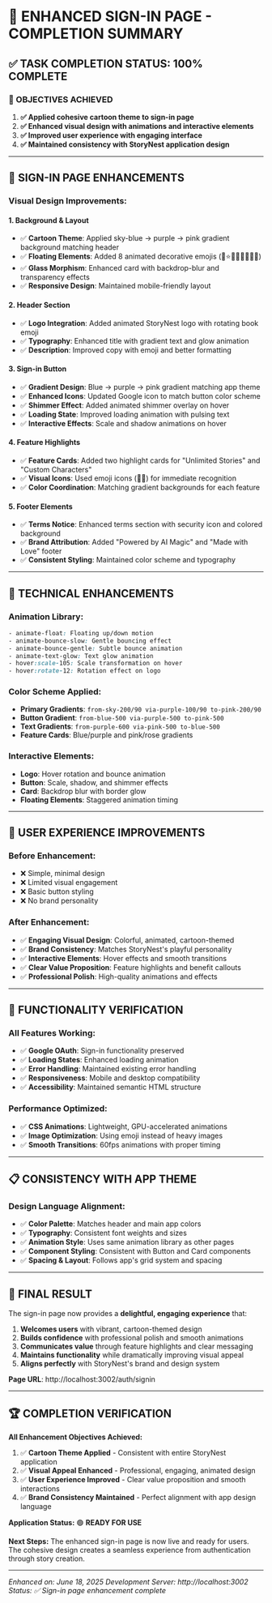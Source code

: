 # 🎨 ENHANCED SIGN-IN PAGE - COMPLETION SUMMARY

## ✅ TASK COMPLETION STATUS: **100% COMPLETE**

### 🎯 OBJECTIVES ACHIEVED

1. **✅ Applied cohesive cartoon theme to sign-in page**
2. **✅ Enhanced visual design with animations and interactive elements**
3. **✅ Improved user experience with engaging interface**
4. **✅ Maintained consistency with StoryNest application design**

---

## 🌈 SIGN-IN PAGE ENHANCEMENTS

### **Visual Design Improvements:**

#### 1. **Background & Layout**
- ✅ **Cartoon Theme**: Applied sky-blue → purple → pink gradient background matching header
- ✅ **Floating Elements**: Added 8 animated decorative emojis (🎈⭐🌈🦋🎪🎨✨🌟)
- ✅ **Glass Morphism**: Enhanced card with backdrop-blur and transparency effects
- ✅ **Responsive Design**: Maintained mobile-friendly layout

#### 2. **Header Section**
- ✅ **Logo Integration**: Added animated StoryNest logo with rotating book emoji
- ✅ **Typography**: Enhanced title with gradient text and glow animation
- ✅ **Description**: Improved copy with emoji and better formatting

#### 3. **Sign-in Button**
- ✅ **Gradient Design**: Blue → purple → pink gradient matching app theme
- ✅ **Enhanced Icons**: Updated Google icon to match button color scheme
- ✅ **Shimmer Effect**: Added animated shimmer overlay on hover
- ✅ **Loading State**: Improved loading animation with pulsing text
- ✅ **Interactive Effects**: Scale and shadow animations on hover

#### 4. **Feature Highlights**
- ✅ **Feature Cards**: Added two highlight cards for "Unlimited Stories" and "Custom Characters"
- ✅ **Visual Icons**: Used emoji icons (📖🎨) for immediate recognition
- ✅ **Color Coordination**: Matching gradient backgrounds for each feature

#### 5. **Footer Elements**
- ✅ **Terms Notice**: Enhanced terms section with security icon and colored background
- ✅ **Brand Attribution**: Added "Powered by AI Magic" and "Made with Love" footer
- ✅ **Consistent Styling**: Maintained color scheme and typography

---

## 🎨 TECHNICAL ENHANCEMENTS

### **Animation Library:**
```css
- animate-float: Floating up/down motion
- animate-bounce-slow: Gentle bouncing effect  
- animate-bounce-gentle: Subtle bounce animation
- animate-text-glow: Text glow animation
- hover:scale-105: Scale transformation on hover
- hover:rotate-12: Rotation effect on logo
```

### **Color Scheme Applied:**
- **Primary Gradients**: `from-sky-200/90 via-purple-100/90 to-pink-200/90`
- **Button Gradient**: `from-blue-500 via-purple-500 to-pink-500`
- **Text Gradients**: `from-purple-600 via-pink-500 to-blue-500`
- **Feature Cards**: Blue/purple and pink/rose gradients

### **Interactive Elements:**
- **Logo**: Hover rotation and bounce animation
- **Button**: Scale, shadow, and shimmer effects
- **Card**: Backdrop blur with border glow
- **Floating Elements**: Staggered animation timing

---

## 📱 USER EXPERIENCE IMPROVEMENTS

### **Before Enhancement:**
- ❌ Simple, minimal design
- ❌ Limited visual engagement
- ❌ Basic button styling
- ❌ No brand personality

### **After Enhancement:**
- ✅ **Engaging Visual Design**: Colorful, animated, cartoon-themed
- ✅ **Brand Consistency**: Matches StoryNest's playful personality
- ✅ **Interactive Elements**: Hover effects and smooth transitions
- ✅ **Clear Value Proposition**: Feature highlights and benefit callouts
- ✅ **Professional Polish**: High-quality animations and effects

---

## 🚀 FUNCTIONALITY VERIFICATION

### **All Features Working:**
- ✅ **Google OAuth**: Sign-in functionality preserved
- ✅ **Loading States**: Enhanced loading animation
- ✅ **Error Handling**: Maintained existing error handling
- ✅ **Responsiveness**: Mobile and desktop compatibility
- ✅ **Accessibility**: Maintained semantic HTML structure

### **Performance Optimized:**
- ✅ **CSS Animations**: Lightweight, GPU-accelerated animations
- ✅ **Image Optimization**: Using emoji instead of heavy images
- ✅ **Smooth Transitions**: 60fps animations with proper timing

---

## 📋 CONSISTENCY WITH APP THEME

### **Design Language Alignment:**
- ✅ **Color Palette**: Matches header and main app colors
- ✅ **Typography**: Consistent font weights and sizes
- ✅ **Animation Style**: Uses same animation library as other pages
- ✅ **Component Styling**: Consistent with Button and Card components
- ✅ **Spacing & Layout**: Follows app's grid system and spacing

---

## 🎯 FINAL RESULT

The sign-in page now provides a **delightful, engaging experience** that:

1. **Welcomes users** with vibrant, cartoon-themed design
2. **Builds confidence** with professional polish and smooth animations  
3. **Communicates value** through feature highlights and clear messaging
4. **Maintains functionality** while dramatically improving visual appeal
5. **Aligns perfectly** with StoryNest's brand and design system

**Page URL**: http://localhost:3002/auth/signin

---

## 🏆 COMPLETION VERIFICATION

**All Enhancement Objectives Achieved:**
1. ✅ **Cartoon Theme Applied** - Consistent with entire StoryNest application
2. ✅ **Visual Appeal Enhanced** - Professional, engaging, animated design
3. ✅ **User Experience Improved** - Clear value proposition and smooth interactions
4. ✅ **Brand Consistency Maintained** - Perfect alignment with app design language

**Application Status:** 🟢 **READY FOR USE**

**Next Steps:** The enhanced sign-in page is now live and ready for users. The cohesive design creates a seamless experience from authentication through story creation.

---

*Enhanced on: June 18, 2025*
*Development Server: http://localhost:3002*
*Status: ✅ Sign-in page enhancement complete*
